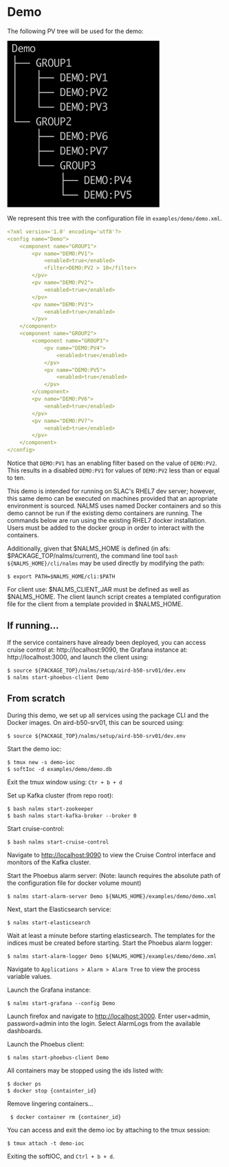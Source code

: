 # Demo

The following PV tree will be used for the demo:


![Components](img/demo_structure.png)


We represent this tree with the configuration file in `examples/demo/demo.xml`.

```yaml
<?xml version='1.0' encoding='utf8'?>
<config name="Demo">
    <component name="GROUP1">
        <pv name="DEMO:PV1">
            <enabled>true</enabled>
            <filter>DEMO:PV2 > 10</filter>
        </pv>
        <pv name="DEMO:PV2">
            <enabled>true</enabled>
        </pv>
        <pv name="DEMO:PV3">
            <enabled>true</enabled>
        </pv>
    </component>
    <component name="GROUP2">
        <component name="GROUP3">
            <pv name="DEMO:PV4">
                <enabled>true</enabled>
            </pv>
            <pv name="DEMO:PV5">
                <enabled>true</enabled>
            </pv>
        </component>
        <pv name="DEMO:PV6">
            <enabled>true</enabled>
        </pv>
        <pv name="DEMO:PV7">
            <enabled>true</enabled>
        </pv>
    </component>
</config>
```

Notice that `DEMO:PV1` has an enabling filter based on the value of `DEMO:PV2`. This results in a disabled `DEMO:PV1` for values of `DEMO:PV2` less than or equal to ten.

This demo is intended for running on SLAC's RHEL7 dev server; however, this same demo can be executed on machines provided that an apropriate environment is sourced. NALMS uses named Docker containers and so this demo cannot be run if the existing demo containers are running. The commands below are run using the existing RHEL7 docker installation. Users must be added to the docker group in order to interact with the containers. 

Additionally, given that $NALMS_HOME is defined (in afs: $PACKAGE_TOP/nalms/current), the command line tool `bash ${NALMS_HOME}/cli/nalms` may be used directly by modifying the path:
```
$ export PATH=$NALMS_HOME/cli:$PATH
```

For client use: $NALMS_CLIENT_JAR must be defined as well as $NALMS_HOME. The client launch script creates a templated configuration file for the client from a template provided in $NALMS_HOME. 

## If running...
If the service containers have already been deployed, you can access cruise control at: http://localhost:9090, the Grafana instance at: http://localhost:3000, and launch the client using:


```
$ source ${PACKAGE_TOP}/nalms/setup/aird-b50-srv01/dev.env
$ nalms start-phoebus-client Demo
```

## From scratch

During this demo, we set up all services using the package CLI and the Docker images. On aird-b50-srv01, this can be sourced using: 


```
$ source ${PACKAGE_TOP}/nalms/setup/aird-b50-srv01/dev.env
```

Start the demo ioc:

```
$ tmux new -s demo-ioc
$ softIoc -d examples/demo/demo.db 
```
Exit the tmux window using: `Ctr + b + d`

Set up Kafka cluster (from repo root): 

```
$ bash nalms start-zookeeper 
$ bash nalms start-kafka-broker --broker 0
```

Start cruise-control:
```
$ bash nalms start-cruise-control
```
Navigate to [http://localhost:9090](http://localhost:9090) to view the Cruise Control interface and monitors of the Kafka cluster. 


Start the Phoebus alarm server: (Note: launch requires the absolute path of the configuration file for docker volume mount)


```
$ nalms start-alarm-server Demo ${NALMS_HOME}/examples/demo/demo.xml
```


Next, start the Elasticsearch service: 
```
$ nalms start-elasticsearch
```

Wait at least a minute before starting elasticsearch. The templates for the indices must be created before starting. Start the Phoebus alarm logger:
```
$ nalms start-alarm-logger Demo ${NALMS_HOME}/examples/demo/demo.xml
```

Navigate to `Applications > Alarm > Alarm Tree` to view the process variable values. 

Launch the Grafana instance:
```
$ nalms start-grafana --config Demo
```

Launch firefox and navigate to [http://localhost:3000](http://localhost:3000). Enter user=admin, password=admin into the login. Select AlarmLogs from the available dashboards.


Launch the Phoebus client:
```
$ nalms start-phoebus-client Demo
```


All containers may be stopped using the ids listed with:

```
$ docker ps
$ docker stop {containter_id}
```

Remove lingering containers...
```
 $ docker container rm {container_id}
```

You can access and exit the demo ioc by attaching to the tmux session:

```
$ tmux attach -t demo-ioc
```
Exiting the softIOC, and `Ctrl + b + d`.